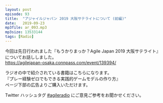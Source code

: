 ```yaml
---
layout: post
episode: 93
title:  "アジャイルジャパン 2019 大阪サテライトについて (前編)"
date:   2019-09-23
mp3file: ar_093.mp3
mp3size: 13533144
tags: [Radio]
---
```


今回は先日行われました『もうかりまっか？Agile Japan 2019 大阪サテライト』についてお話ししました。  
https://agilejapan-osaka.connpass.com/event/139394/  

ラジオの中で紹介されている書籍はこちらになります。  
『プレー経験ゼロでもできる実践的ゲームモデルの作り方』  
ページ下部の広告よりご購入いただけます。  

Twitter ハッシュタグ [#agileradio](https://twitter.com/intent/tweet?hashtags=agileradio) にご意見ご参考をお聞かせください。

